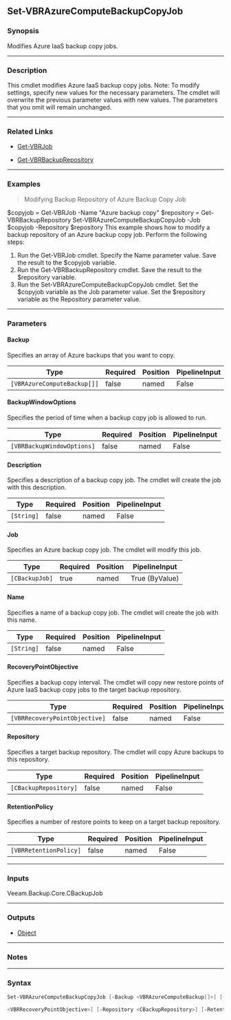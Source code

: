 Set-VBRAzureComputeBackupCopyJob
--------------------------------

### Synopsis
Modifies Azure IaaS backup copy jobs.

---

### Description

This cmdlet modifies Azure IaaS backup copy jobs.
Note: To modify settings, specify new values for the necessary parameters. The cmdlet will overwrite the previous parameter values with new values. The parameters that you omit will remain unchanged.

---

### Related Links
* [Get-VBRJob](Get-VBRJob)

* [Get-VBRBackupRepository](Get-VBRBackupRepository)

---

### Examples
> Modifying Backup Repository of Azure Backup Copy Job

$copyjob = Get-VBRJob -Name "Azure backup copy"
$repository = Get-VBRBackupRepository
Set-VBRAzureComputeBackupCopyJob -Job $copyjob -Repository $repository
This example shows how to modify a backup repository of an Azure backup copy job.
Perform the following steps:
1. Run the Get-VBRJob cmdlet. Specify the Name parameter value. Save the result to the $copyjob variable.
2. Run the Get-VBRBackupRepository cmdlet. Save the result to the $repository variable.
3. Run the Set-VBRAzureComputeBackupCopyJob cmdlet. Set the $copyjob variable as the Job parameter value. Set the $repository variable as the Repository parameter value.

---

### Parameters
#### **Backup**
Specifies an array of Azure backups that you want to copy.

|Type                       |Required|Position|PipelineInput|
|---------------------------|--------|--------|-------------|
|`[VBRAzureComputeBackup[]]`|false   |named   |False        |

#### **BackupWindowOptions**
Specifies the period of time when a backup copy job is allowed to run.

|Type                      |Required|Position|PipelineInput|
|--------------------------|--------|--------|-------------|
|`[VBRBackupWindowOptions]`|false   |named   |False        |

#### **Description**
Specifies a description of a backup copy job. The cmdlet will create the job with this description.

|Type      |Required|Position|PipelineInput|
|----------|--------|--------|-------------|
|`[String]`|false   |named   |False        |

#### **Job**
Specifies an Azure backup copy job. The cmdlet will modify this job.

|Type          |Required|Position|PipelineInput |
|--------------|--------|--------|--------------|
|`[CBackupJob]`|true    |named   |True (ByValue)|

#### **Name**
Specifies a name of a backup copy job. The cmdlet will create the job with this name.

|Type      |Required|Position|PipelineInput|
|----------|--------|--------|-------------|
|`[String]`|false   |named   |False        |

#### **RecoveryPointObjective**
Specifies a backup copy interval. The cmdlet will copy new restore points of Azure IaaS backup copy jobs to the target backup repository.

|Type                         |Required|Position|PipelineInput|
|-----------------------------|--------|--------|-------------|
|`[VBRRecoveryPointObjective]`|false   |named   |False        |

#### **Repository**
Specifies a target backup repository. The cmdlet will copy Azure backups to this repository.

|Type                 |Required|Position|PipelineInput|
|---------------------|--------|--------|-------------|
|`[CBackupRepository]`|false   |named   |False        |

#### **RetentionPolicy**
Specifies a number of restore points to keep on a target backup repository.

|Type                  |Required|Position|PipelineInput|
|----------------------|--------|--------|-------------|
|`[VBRRetentionPolicy]`|false   |named   |False        |

---

### Inputs
Veeam.Backup.Core.CBackupJob

---

### Outputs
* [Object](https://learn.microsoft.com/en-us/dotnet/api/System.Object)

---

### Notes

---

### Syntax
```PowerShell
Set-VBRAzureComputeBackupCopyJob [-Backup <VBRAzureComputeBackup[]>] [-BackupWindowOptions <VBRBackupWindowOptions>] [-Description <String>] -Job <CBackupJob> [-Name <String>] [-RecoveryPointObjective 
```
```PowerShell
<VBRRecoveryPointObjective>] [-Repository <CBackupRepository>] [-RetentionPolicy <VBRRetentionPolicy>] [<CommonParameters>]
```
